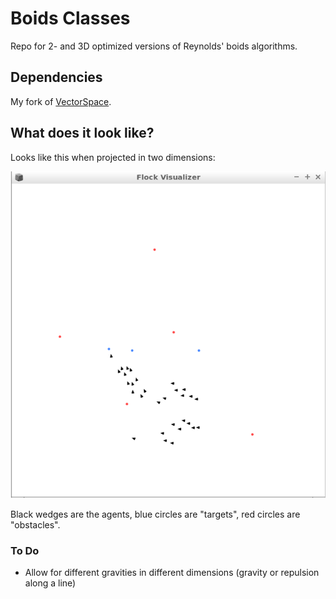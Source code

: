 # Boids Classes

Repo for 2- and 3D optimized versions of Reynolds' boids algorithms.

## Dependencies

My fork of [VectorSpace](https://github.com/woolgathering/VectorSpace).

## What does it look like?

Looks like this when projected in two dimensions:

![Vis](HelpSource/Classes/boidsVis.png)

Black wedges are the agents, blue circles are "targets", red circles are "obstacles".

### To Do
- Allow for different gravities in different dimensions (gravity or repulsion along a line)
